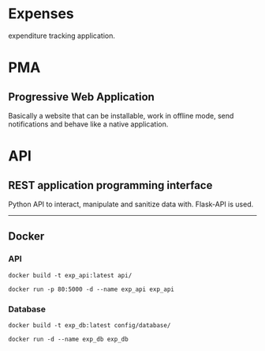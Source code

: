 # Expenses
expenditure tracking application.

# PMA
## Progressive Web Application

Basically a website that can be installable, work in offline mode, send notifications and behave like a native application.

# API
## REST application programming interface

Python API to interact, manipulate and sanitize data with.
Flask-API is used.

---

## Docker


### API

`docker build -t exp_api:latest api/`

`docker run -p 80:5000 -d --name exp_api exp_api`

### Database

`docker build -t exp_db:latest config/database/`

`docker run -d --name exp_db exp_db`
